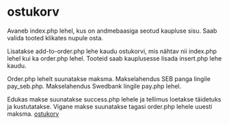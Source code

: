 # ostukorv
Avaneb index.php lehel, kus on andmebaasiga seotud kaupluse sisu. Saab valida tooted klikates nupule osta.

Lisatakse add-to-order.php lehe kaudu ostukorvi, mis nähtav nii index.php lehel kui ka order.php lehel. 
Tooteid saab kauplusesse lisada insert.php lehe kaudu.

Order.php lehelt suunatakse maksma. Makselahendus SEB panga lingile pay_seb.php.
Makselahendus Swedbank lingile pay.php lehel.

Edukas makse suunatakse success.php lehele ja tellimus loetakse täidetuks ja kustutatakse. 
Vigane makse suunatakse tagasi order.php lehele uuesti maksma.
[ostukorv](https://ta18toose.itmajakas.ee/Hajusrakendused/ostukorv/index.php)

